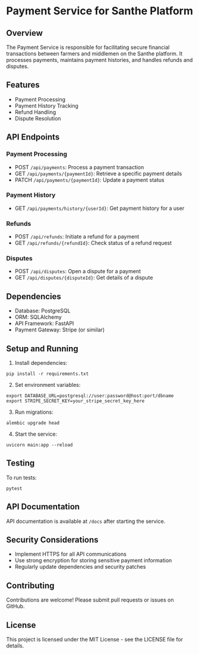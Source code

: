 # Payment Service for Santhe Platform

## Overview

The Payment Service is responsible for facilitating secure financial transactions between farmers and middlemen on the Santhe platform. It processes payments, maintains payment histories, and handles refunds and disputes.

## Features

- Payment Processing
- Payment History Tracking
- Refund Handling
- Dispute Resolution

## API Endpoints

### Payment Processing

- POST `/api/payments`: Process a payment transaction
- GET `/api/payments/{paymentId}`: Retrieve a specific payment details
- PATCH `/api/payments/{paymentId}`: Update a payment status

### Payment History

- GET `/api/payments/history/{userId}`: Get payment history for a user

### Refunds

- POST `/api/refunds`: Initiate a refund for a payment
- GET `/api/refunds/{refundId}`: Check status of a refund request

### Disputes

- POST `/api/disputes`: Open a dispute for a payment
- GET `/api/disputes/{disputeId}`: Get details of a dispute

## Dependencies

- Database: PostgreSQL
- ORM: SQLAlchemy
- API Framework: FastAPI
- Payment Gateway: Stripe (or similar)

## Setup and Running

1. Install dependencies:
```
pip install -r requirements.txt
```

2. Set environment variables:
```
export DATABASE_URL=postgresql://user:password@host:port/dbname 
export STRIPE_SECRET_KEY=your_stripe_secret_key_here
```

3. Run migrations:
```
alembic upgrade head
```

4. Start the service:
```
uvicorn main:app --reload
```

## Testing

To run tests:
```
pytest
```

## API Documentation

API documentation is available at `/docs` after starting the service.

## Security Considerations

- Implement HTTPS for all API communications
- Use strong encryption for storing sensitive payment information
- Regularly update dependencies and security patches

## Contributing

Contributions are welcome! Please submit pull requests or issues on GitHub.

## License

This project is licensed under the MIT License - see the LICENSE file for details.
